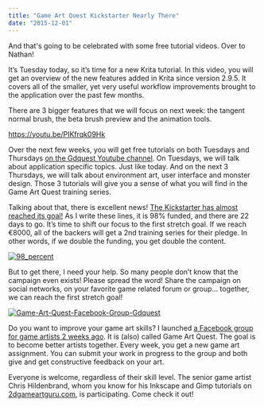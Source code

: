 ```yaml
---
title: "Game Art Quest Kickstarter Nearly There"
date: "2015-12-01"
---
```


And that's going to be celebrated with some free tutorial videos. Over to Nathan!

It’s Tuesday today, so it’s time for a new Krita tutorial. In this video, you will get an overview of the new features added in Krita since version 2.9.5. It covers all of the smaller, yet very useful workflow improvements brought to the application over the past few months.

There are 3 bigger features that we will focus on next week: the tangent normal brush, the beta brush preview and the animation tools.

https://youtu.be/PIKfrqk09Hk

Over the next few weeks, you will get free tutorials on both Tuesdays and Thursdays [on the Gdquest Youtube channel](https://www.youtube.com/c/gdquest). On Tuesdays, we will talk about application specific topics. Just like today. And on the next 3 Thursdays, we will talk about environment art, user interface and monster design. Those 3 tutorials will give you a sense of what you will find in the Game Art Quest training series.

Talking about that, there is excellent news! [The Kickstarter has almost reached its goal!](https://www.kickstarter.com/projects/gdquest/game-art-quest-make-professional-2d-art-with-krita) As I write these lines, it is 98% funded, and there are 22 days to go. It’s time to shift our focus to the first stretch goal. If we reach €8000, all of the backers will get a 2nd training series for their pledge. In other words, if we double the funding, you get double the content.

[![98_percent](../images/98_percent.jpg)](https://krita.org/wp-content/uploads/2015/12/98_percent.jpg)

But to get there, I need your help. So many people don’t know that the campaign even exists! Please spread the word! Share the campaign on social networks, on your favorite game related forum or group… together, we can reach the first stretch goal!

[![Game-Art-Quest-Facebook-Group-Gdquest](../images/Game-Art-Quest-Facebook-Group-Gdquest.jpg)](https://krita.org/wp-content/uploads/2015/12/Game-Art-Quest-Facebook-Group-Gdquest.jpg)

Do you want to improve your game art skills? I launched [a Facebook group for game artists 2 weeks ago](https://www.facebook.com/groups/GameArtQuest/). It is (also) called Game Art Quest. The goal is to become better artists together. Every week, you get a new game art assignment. You can submit your work in progress to the group and both give and get constructive feedback on your art.

Everyone is welcome, regardless of their skill level. The senior game artist Chris Hildenbrand, whom you know for his Inkscape and Gimp tutorials on [2dgameartguru.com](2dgameartguru.com), is participating. Come check it out!
